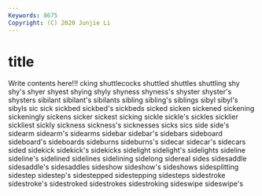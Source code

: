 ```yaml
---
Keywords: 8675
Copyright: (C) 2020 Junjie Li
---
```


# title

Write contents here!!!
cking
shuttlecocks 
shuttled 
shuttles 
shuttling 
shy 
shy's 
shyer 
shyest 
shying 
shyly
shyness 
shyness's 
shyster 
shyster's 
shysters 
sibilant 
sibilant's 
sibilants 
sibling 
sibling's
siblings 
sibyl 
sibyl's 
sibyls 
sic 
sick 
sickbed 
sickbed's 
sickbeds 
sicked
sicken 
sickened 
sickening 
sickeningly 
sickens 
sicker 
sickest 
sicking 
sickle 
sickle's
sickles 
sicklier 
sickliest 
sickly 
sickness 
sickness's 
sicknesses 
sicks 
sics 
side
side's 
sidearm 
sidearm's 
sidearms 
sidebar 
sidebar's 
sidebars 
sideboard 
sideboard's 
sideboards
sideburns 
sideburns's 
sidecar 
sidecar's 
sidecars 
sided 
sidekick 
sidekick's 
sidekicks 
sidelight
sidelight's 
sidelights 
sideline 
sideline's 
sidelined 
sidelines 
sidelining 
sidelong 
sidereal 
sides
sidesaddle 
sidesaddle's 
sidesaddles 
sideshow 
sideshow's 
sideshows 
sidesplitting 
sidestep 
sidestep's 
sidestepped
sidestepping 
sidesteps 
sidestroke 
sidestroke's 
sidestroked 
sidestrokes 
sidestroking 
sideswipe 
sideswipe's 
